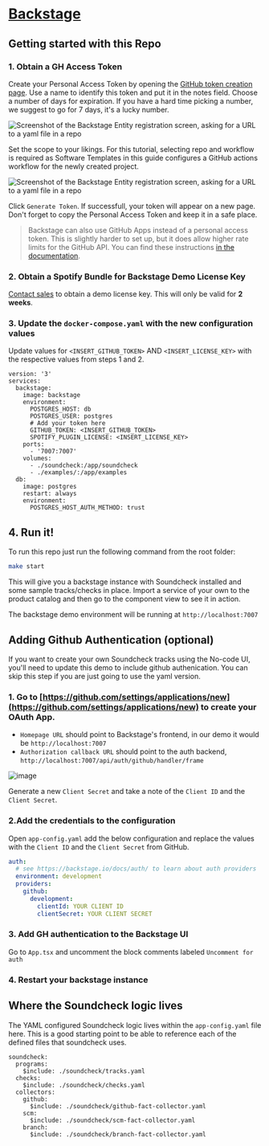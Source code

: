 # [Backstage](https://backstage.io)

## Getting started with this Repo

### 1. Obtain a GH Access Token
Create your Personal Access Token by opening the [GitHub token creation page](https://github.com/settings/tokens/new). Use a name to identify this token and put it in the notes field. Choose a number of days for expiration. If you have a hard time picking a number, we suggest to go for 7 days, it's a lucky number.

![Screenshot of the Backstage Entity registration screen, asking for a URL to a yaml file in a repo](https://backstage-spotify-com.spotifycdn.com/_next/static/media/pat-1.4b167751.png)

Set the scope to your likings. For this tutorial, selecting repo and workflow is required as Software Templates in this guide configures a GitHub actions workflow for the newly created project.

![Screenshot of the Backstage Entity registration screen, asking for a URL to a yaml file in a repo](https://github.com/joecombopiano/soundcheck-demo-environment/assets/4485262/b15d942d-e616-4a65-9058-dc75e50df375)


Click `Generate Token`. If successfull, your token will appear on a new page. Don't forget to copy the Personal Access Token and keep it in a safe place.

> Backstage can also use GitHub Apps instead of a personal access token. This is slightly harder to set up, but it does allow higher rate limits for the GitHub API. You can find these instructions [in the documentation](https://backstage.io/docs/integrations/github/github-apps#docsNav).

### 2. Obtain a Spotify Bundle for Backstage Demo License Key
[Contact sales](https://backstage.spotify.com/contact-us/pricing/) to obtain a demo license key. This will only be valid for **2 weeks**.

### 3. Update the `docker-compose.yaml` with the new configuration values
Update values for `<INSERT_GITHUB_TOKEN>` AND `<INSERT_LICENSE_KEY>` with the respective values from steps 1 and 2.

```
version: '3'
services:
  backstage:
    image: backstage
    environment:
      POSTGRES_HOST: db
      POSTGRES_USER: postgres
      # Add your token here
      GITHUB_TOKEN: <INSERT_GITHUB_TOKEN>
      SPOTIFY_PLUGIN_LICENSE: <INSERT_LICENSE_KEY>
    ports:
      - '7007:7007'
    volumes:
      - ./soundcheck:/app/soundcheck
      - ./examples/:/app/examples
  db:
    image: postgres
    restart: always
    environment:
      POSTGRES_HOST_AUTH_METHOD: trust
```

## 4. Run it!
To run this repo just run the following command from the root folder:

```bash
make start
```

This will give you a backstage instance with Soundcheck installed and some sample tracks/checks in place. Import a service of your own to the product catalog and then go to the component view to see it in action.

The backstage demo environment will be running at `http://localhost:7007`


## Adding Github Authentication (optional)

If you want to create your own Soundcheck tracks using the No-code UI, you'll need to update this demo to include github authenication. You can skip this step if you are just going to use the yaml version.


### 1. Go to [https://github.com/settings/applications/new](https://github.com/settings/applications/new) to create your OAuth App.

- `Homepage URL` should point to Backstage's
  frontend, in our demo it would be `http://localhost:7007`
- `Authorization callback URL` should point to the auth backend, `http://localhost:7007/api/auth/github/handler/frame`

![image](https://github.com/joecombopiano/soundcheck-demo-environment/assets/4485262/6ec2f8e5-16c2-4f17-8122-ad86edb2bb8f)


Generate a new `Client Secret` and take a note of the `Client ID` and the `Client Secret`.

### 2.Add the credentials to the configuration

Open `app-config.yaml` add the below configuration and replace the values with the `Client ID` and the `Client Secret` from GitHub.

```yaml
auth:
  # see https://backstage.io/docs/auth/ to learn about auth providers
  environment: development
  providers:
    github:
      development:
        clientId: YOUR CLIENT ID
        clientSecret: YOUR CLIENT SECRET
```

### 3. Add GH authentication to the Backstage UI

Go to `App.tsx` and uncomment the block comments labeled `Uncomment for auth`


### 4. Restart your backstage instance


## Where the Soundcheck logic lives

The YAML configured Soundcheck logic lives within the `app-config.yaml` file here. This is a good starting point to be able to reference each of the defined files that soundcheck uses.
```
soundcheck:
  programs:
    $include: ./soundcheck/tracks.yaml
  checks:
    $include: ./soundcheck/checks.yaml
  collectors:
    github:
      $include: ./soundcheck/github-fact-collector.yaml
    scm:
      $include: ./soundcheck/scm-fact-collector.yaml
    branch:
      $include: ./soundcheck/branch-fact-collector.yaml
```






